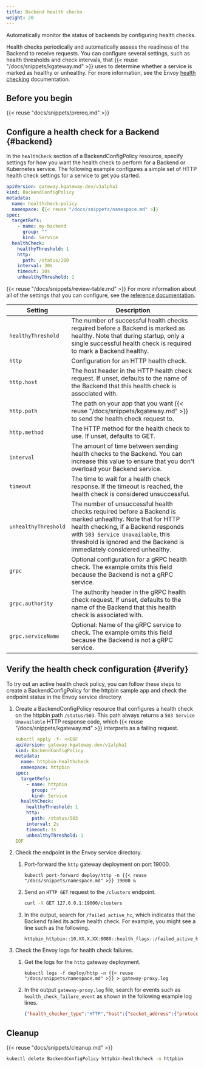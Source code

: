 ```yaml
---
title: Backend health checks
weight: 20
---
```


Automatically monitor the status of backends by configuring health checks.

Health checks periodically and automatically assess the readiness of the Backend to receive requests. You can configure several settings, such as health thresholds and check intervals, that {{< reuse "/docs/snippets/kgateway.md" >}} uses to determine whether a service is marked as healthy or unhealthy. For more information, see the Envoy [health checking](https://www.envoyproxy.io/docs/envoy/latest/intro/arch_overview/upstream/health_checking#arch-overview-health-checking) documentation.

## Before you begin

{{< reuse "docs/snippets/prereq.md" >}}
 
## Configure a health check for a Backend {#backend}

In the `healthCheck` section of a BackendConfigPolicy resource, specify settings for how you want the health check to perform for a Backend or Kubernetes service. The following example configures a simple set of HTTP health check settings for a service to get you started.

```yaml
apiVersion: gateway.kgateway.dev/v1alpha1
kind: BackendConfigPolicy
metadata:
  name: healthcheck-policy
  namespace: {{< reuse "/docs/snippets/namespace.md" >}}
spec:
  targetRefs:
    - name: my-backend
      group: ""
      kind: Service
  healthCheck:
    healthyThreshold: 1
    http:
      path: /status/200
    interval: 30s
    timeout: 10s
    unhealthyThreshold: 1
```

{{< reuse "/docs/snippets/review-table.md" >}} For more information about all of the settings that you can configure, see the [reference documentation](/docs/reference/api/health_check).

| Setting | Description |
| ------- | ----------- |
| `healthyThreshold` | The number of successful health checks required before a Backend is marked as healthy. Note that during startup, only a single successful health check is required to mark a Backend healthy. |
| `http` | Configuration for an HTTP health check. |
| `http.host` | The host header in the HTTP health check request. If unset, defaults to the name of the Backend that this health check is associated with. |
| `http.path` | The path on your app that you want {{< reuse "/docs/snippets/kgateway.md" >}} to send the health check request to. |
| `http.method` | The HTTP method for the health check to use. If unset, defaults to GET. |
| `interval` | The amount of time between sending health checks to the Backend. You can increase this value to ensure that you don't overload your Backend service. |
| `timeout` | The time to wait for a health check response. If the timeout is reached, the health check is considered unsuccessful. |
| `unhealthyThreshold` | The number of unsuccessful health checks required before a Backend is marked unhealthy. Note that for HTTP health checking, if a Backend responds with `503 Service Unavailable`, this threshold is ignored and the Backend is immediately considered unhealthy. |
| `grpc` | Optional configuration for a gRPC health check. The example omits this field because the Backend is not a gRPC service. |
| `grpc.authority` | The authority header in the gRPC health check request. If unset, defaults to the name of the Backend that this health check is associated with. |
| `grpc.serviceName` | Optional: Name of the gRPC service to check. The example omits this field because the Backend is not a gRPC service. |

## Verify the health check configuration {#verify}

To try out an active health check policy, you can follow these steps to create a BackendConfigPolicy for the httpbin sample app and check the endpoint status in the Envoy service directory.

1. Create a BackendConfigPolicy resource that configures a health check on the httpbin path `/status/503`. This path always returns a `503 Service Unavailable` HTTP response code, which {{< reuse "/docs/snippets/kgateway.md" >}} interprets as a failing request.
   ```yaml
   kubectl apply -f- <<EOF
   apiVersion: gateway.kgateway.dev/v1alpha1
   kind: BackendConfigPolicy
   metadata:
     name: httpbin-healthcheck
     namespace: httpbin
   spec:
     targetRefs:
       - name: httpbin
         group: ""
         kind: Service
     healthCheck:
       healthyThreshold: 1
       http:
         path: /status/503
       interval: 2s
       timeout: 1s
       unhealthyThreshold: 1
   EOF
   ```

2. Check the endpoint in the Envoy service directory.
   1. Port-forward the `http` gateway deployment on port 19000.
      ```shell
      kubectl port-forward deploy/http -n {{< reuse "/docs/snippets/namespace.md" >}} 19000 &
      ```
   2. Send an `HTTP GET` request to the `/clusters` endpoint.
      ```sh
      curl -X GET 127.0.0.1:19000/clusters
      ```
   3. In the output, search for `/failed_active_hc`, which indicates that the Backend failed its active health check. For example, you might see a line such as the following.
      ```
      httpbin_httpbin::10.XX.X.XX:8080::health_flags::/failed_active_hc
      ```

3. Check the Envoy logs for health check failures.
   1. Get the logs for the `http` gateway deployment.
      ```shell
      kubectl logs -f deploy/http -n {{< reuse "/docs/snippets/namespace.md" >}} > gateway-proxy.log
      ```
   2. In the output `gateway-proxy.log` file, search for events such as `health_check_failure_event` as shown in the following example log lines.
      ```json
      {"health_checker_type":"HTTP","host":{"socket_address":{"protocol":"TCP","address":"10.XX.X.XX","port_value":8080,"resolver_name":"","ipv4_compat":false}},"cluster_name":"httpbin_httpbin","timestamp":"2024-08-20T18:13:47.577Z","health_check_failure_event":{"failure_type":"ACTIVE","first_check":false},"metadata":{"filter_metadata":{"envoy.lb":{"version":"v1","app":"httpbin","pod-template-hash":"f46cc8b9b"}},"typed_filter_metadata":{}},"locality":{"region":"","zone":"","sub_zone":""}}
      ```

## Cleanup

{{< reuse "docs/snippets/cleanup.md" >}}

```sh
kubectl delete BackendConfigPolicy httpbin-healthcheck -n httpbin
```
